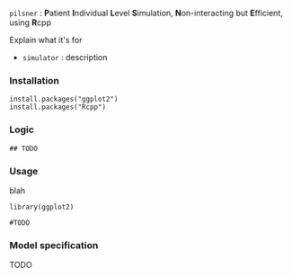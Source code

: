 
<!-- README.md is generated from README.Rmd. Please edit that file -->
<!-- using Rscript -e 'library(rmarkdown); rmarkdown::render("README.Rmd")' -->





`pilsner` : **P**atient **I**ndividual **L**evel **S**imulation, **N**on-interacting but **E**fficient, using **R**cpp

Explain what it's for

-   `simulator` : description

### Installation

``` {.r}
install.packages("ggplot2")
install.packages("Rcpp")
```

### Logic

``` {.r}
## TODO
```

### Usage

blah

``` {.r}
library(ggplot2)

#TODO
```

### Model specification

TODO
